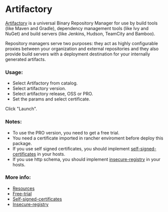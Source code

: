 # Artifactory 
	
[Artifactory][artifactory] is a universal Binary Repository Manager for use by build tools (like Maven and Gradle), 
dependency management tools (like Ivy and NuGet) and build servers (like Jenkins, Hudson, TeamCity and Bamboo).
 
Repository managers serve two purposes: they act as highly configurable proxies between your organization and 
external repositories and they also provide build servers with a deployment destination for your internally 
generated artifacts.

### Usage:

 - Select Artifactory from catalog. 
 - Select artifactory version. 
 - Select artifactory release, OSS or PRO.
 - Set the params and select certificate.

 Click "Launch".

### Notes:

- To use the PRO version, you need to get a free trial.
- You need a certificate imported in rancher enviroment before deploy this package. 
- If you use self signed certificates, you should implement [self-signed-certificates][using-self-signed-certificates] in your hosts.
- If you use http schema, you should implement [insecure-registry][insecure-registry] in your hosts.


### More info:

- [Resources][artifactory-resources]
- [Free-trial][artifactory-trial]
- [Self-signed-certificates][using-self-signed-certificates]
- [Insecure-registry][insecure-registry]


[artifactory]: https://www.jfrog.com/artifactory/
[artifactory-resources]: https://www.jfrog.com/support-service/resources/
[artifactory-trial]: https://www.jfrog.com/artifactory/free-trial/
[using-self-signed-certificates]: https://docs.docker.com/registry/insecure/#using-self-signed-certificates
[insecure-registry]: https://docs.docker.com/registry/insecure/